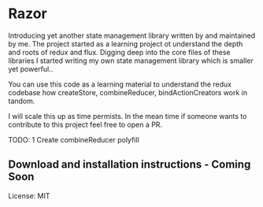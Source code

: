 # Razor

Introducing yet another state management library written by and maintained by me.
The project started as a learning project ot understand the depth and roots of redux and flux. Digging deep into the core files of these libraries I started writing my own state management library which is smaller yet powerful..

You can use this code as a learning material to understand the redux codebase how createStore, combineReducer, bindActionCreators work in tandom.

I will scale this up as time permists. In the mean time if someone wants to contribute to this project feel free to open a PR.

TODO:
1 Create combineReducer polyfill

## Download and installation instructions - Coming Soon

License: MIT
